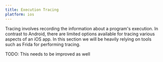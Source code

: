 ```yaml
---
title: Execution Tracing
platform: ios
---
```


Tracing involves recording the information about a program's execution. In contrast to Android, there are limited options available for tracing various aspects of an iOS app. In this section we will be heavily relying on tools such as Frida for performing tracing.

TODO: This needs to be improved as well
